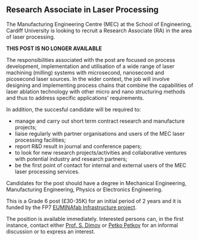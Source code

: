## Research Associate in Laser Processing

The Manufacturing Engineering Centre (MEC) at the School of Engineering, Cardiff University is looking to recruit a Research Associate (RA) in the area of laser processing.
<!--break-->
**THIS POST IS NO LONGER AVAILABLE**

The responsibilities associated with the post are  focused on process development, implementation and utilisation of a wide range of laser machining (milling) systems with microsecond, nanosecond and picosecond laser sources. In the wider context, the job will involve designing and implementing process chains that combine the capabilities of laser ablation technology with other micro and nano structuring methods and thus to address specific applications' requirements.  
  
In addition, the succesful candidate will be required to:   
  

* manage and carry out short term contract research and manufacture projects;  
* liaise regularly with partner organisations and users of the MEC laser processing facilities;  
* report R&D result in journal and conference papers;  
* to look for new research projects/activities and collaborative ventures with potential industry and research partners;  
* be the first point of contact for internal and external users of the MEC laser processing services.  

Candidates for the post should have a degree in Mechanical Engineering, Manufacturing Engineering, Physics or Electronics Engineering.  
 
This is a Grade 6 post (£30-35K) for an initial period of 2 years and it is funded by the FP7 [EUMINAfab Infrastructure project](http://euminafab.cf.ac.uk/).  

The position is available immediately. Interested persons can, in the first instance, contact either [Prof. S. Dimov](mailto:dimov@cf.ac.uk) or [Petko Petkov](mailto:petkovpv@cf.ac.uk) for an informal discussion or to express an interest.